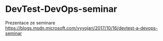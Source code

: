 # DevTest-DevOps-seminar
Prezentace ze seminare https://blogs.msdn.microsoft.com/vyvojari/2017/10/16/devtest-a-devops-seminar

